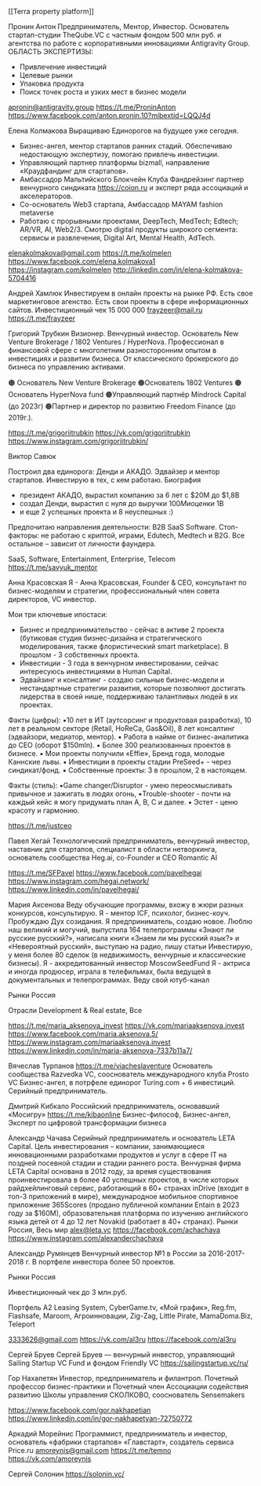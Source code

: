 [[Terra property platform]]

Пронин Антон
Предприниматель, Ментор, Инвестор. Основатель стартап-студии TheQube.VC с частным фондом 500 млн руб. и агентства по работе с корпоративными инновациями Antigravity Group.
ОБЛАСТЬ ЭКСПЕРТИЗЫ:
- Привлечение инвестиций
- Целевые рынки
- Упаковка продукта
- Поиск точек роста и узких мест в бизнес модели

apronin@antigravity.group
https://t.me/ProninAnton
https://www.facebook.com/anton.pronin.10?mibextid=LQQJ4d


Елена Колмакова
Выращиваю Единорогов на будущее уже сегодня.
- Бизнес-ангел, ментор стартапов ранних стадий.
Обеспечиваю недостающую экспертизу, помогаю привлечь инвестиции.
- Управляющий партнер платформы bizmall, направление
«Краудфандинг для стартапов».
- Амбассадор Мальтийского Блокчейн Клуба
Фандрейзинг партнер венчурного синдиката https://coion.ru и эксперт ряда ассоциаций и акселераторов.
- Со-основатель Web3 стартапа, Амбассадор MAYAM fashion metaverse
- Работаю с прорывными проектами, DeepTech, MedTech; Edtech; AR/VR, AI, Web2/3. Смотрю digital продукты широкого сегмента: сервисы и развлечения, Digital Art, Mental Health, AdTech.


elenakolmakova@gmail.com
https://t.me/kolmelen
https://www.facebook.com/elena.kolmakova1
https://instagram.com/kolmelen
http://linkedin.com/in/elena-kolmakova-5704416


Андрей Хамлюк
Инвестируем в онлайн проекты на рынке РФ. Есть свое маркетинговое агенство. Есть свои проекты в сфере информационных сайтов.
Инвестиционный чек 15 000 000
frayzeer@mail.ru
https://t.me/frayzeer


Григорий Трубкин
Визионер. Венчурный инвестор. Основатель New Venture Brokerage / 1802 Ventures / HyperNova.
Профессионал в финансовой сфере с многолетним разносторонним опытом в инвестициях и развитии бизнеса. От классического брокерского до бизнеса по управлению активами.

🟠 Основатель New Venture Brokerage
🟠Основатель 1802 Ventures
🟠Основатель HyperNova fund
🟠Управляющий партнёр Mindrock Capital (до 2023г)
🟠Партнер и директор по развитию Freedom Finance (до 2019г.).

https://t.me/grigoriitrubkin
https://vk.com/grigoriitrubkin
https://www.instagram.com/grigoriitrubkin/



Виктор Савюк

Построил два единорога: Денди и АКАДО.
Эдвайзер и ментор стартапов. Инвестирую в тех, с кем работаю.
Биография
- президент АКАДО, вырастил компанию за 6 лет с $20M до $1,8B
- создал Денди, вырастил с нуля до выручки $100M и оценки ~$1B
- и еще 2 успешных проекта и 8 неуспешных :)

Предпочитаю направления деятельности: B2B SaaS Software.
Стоп-факторы: не работаю с криптой, играми, Edutech, Medtech и B2G.
Все остальное – зависит от личности фаундера.

SaaS, Software, Entertainment, Enterprise, Telecom
https://t.me/savyuk_mentor




Анна Красовская
Я - Анна Красовская, Founder & CEO, консультант по бизнес-моделям и стратегии, профессиональный член совета директоров, VC инвестор.

Мои три ключевые ипостаси:

- Бизнес и предпринимательство - сейчас в активе 2 проекта (бутиковая студия бизнес-дизайна и стратегического моделирования, также флористический smart marketplace). В прошлом - 3 собственных проекта.
- Инвестиции - 3 года в венчурном инвестировании, сейчас интересуюсь инвестициями в Human Capital.
- Эдвайзинг и консалтинг - создаю сильные бизнес-модели и нестандартные стратегии развития, которые позволяют достигать лидерства в своей нише, поддерживаю талантливых людей в их проектах.

Факты (цифры):
▪️10 лет в ИТ (аутсорсинг и продуктовая разработка), 10 лет в реальном секторе (Retail, HоReCa, Gas&Oil), 8 лет консалтинг (эдвайзори, медиатор, ментор).
▪️ Работа в найме от бизнес-аналитика до СЕО (оборот $150mln).
▪️ Более 300 реализованных проектов в бизнесе.
▪️ Мои проекты получили «Effie», Бренд года, молодые Каннские львы.
▪️ Инвестиции в проекты стадии PreSeed+ - через синдикат/фонд.
▪️ Собственные проекты: 3 в прошлом, 2 в настоящем.

Факты (стиль):
▪️Game changer/Disruptor - умею переосмысливать привычное и зажигать в людях огонь,
▪️Trouble-shooter - почти на каждый кейс я могу придумать план А, В, С и далее.
▪️ Эстет - ценю красоту и гармонию.

https://t.me/justceo



Павел Хегай
Технологический предприниматель, венчурный инвестор, наставник для стартапов, специалист в области нетворкинга, основатель сообщества Heg.ai, co-Founder и СЕО Romantic AI

https://t.me/SFPavel
https://www.facebook.com/pavelhegai
https://www.instagram.com/hegai.network/
https://www.linkedin.com/in/pavelhegai/


Мария Аксенова
Веду обучающие программы, вхожу в жюри разных конкурсов, консультирую. Я - ментор ICF, психолог, бизнес-коуч. Пробуждаю Дух созидания.
Я предприниматель, создаю новое.
Люблю наш великий и могучий, выпустила 164 телепрограммы «Знают ли русские русский?», написала книги «Знаем ли мы русский язык?» и «Невероятный русский», выступаю на радио, пишу статьи
Инвестирую, у меня более 80 сделок (в недвижимость, венчурные и классические бизнесы). Я - аккредитованный инвестор MoscowSeedFund
Я - актриса и иногда продюсер, играла в телефильмах, была ведущей в документальных и телепрограммах. Веду свой ютуб-канал

Рынки
Россия

Отрасли
Development & Real estate, Все

https://t.me/maria_aksenova_invest
https://vk.com/mariaaksenova.invest
https://www.facebook.com/maria.aksenova.5/
https://www.instagram.com/mariaaksenova.invest
https://www.linkedin.com/in/maria-aksenova-7337b11a7/




Вячеслав Турпанов
https://t.me/viacheslaventure
Основатель сообщества Razvedka VC, сооснователь международного клуба Prosto VC Бизнес-ангел, в потрфеле единорог Turing.com + 6 инвестиций. Серийный предприниматель.

Дмитрий Кибкало
Российский предприниматель, основавший «Мосигру»
https://t.me/kibaonline
Бизнес-философ, Бизнес-ангел, Эксперт по цифровой трансформации бизнеса



Александр Чачава
Серийный предприниматель и основатель LETA Capital. Цель инвестирования – компании, занимающиеся инновационными разработками продуктов и услуг в сфере IT на поздней посевной стадии и стадии раннего роста. Венчурная фирма LETA Capital основана в 2012 году, за время существования проинвестировала в более 40 успешных проектов, в числе которых райдхейлинговый сервис, работающий в 60+ странах inDrive (входит в топ-3 приложений в мире), международное мобильное спортивное приложение 365Scores (продано публичной компании Entain в 2023 году за $160M), образовательная платформа по изучению английского языка детей от 4 до 12 лет Novakid (работает в 40+ странах).
Рынки
Россия, Весь мир
alex@leta.vc
https://facebook.com/achachava
https://www.instagram.com/alexanderchachava





Александр Румянцев
Венчурный инвестор №1 в России за 2016-2017-2018 г.
В портфеле инвестора более 50 проектов.

Рынки
Россия

Инвестиционный чек
до 3 млн.руб.

Портфель
A2 Leasing System, CyberGame.tv, «Мой график», Reg.fm, Flashsafe, Maroom, Агроинновации, Zig-Zag, Little Pirate, MamaDoma.Biz, Teleport

3333626@gmail.com
https://vk.com/al3ru
https://facebook.com/al3ru



Сергей Бруев
Сергей Бруев — венчурный инвестор, управляющий Sailing Startup VC Fund и фондом Friendly VC
https://sailingstartup.vc/ru/


Гор Нахапетян
Инвестор, предприниматель и филантроп. Почетный профессор бизнес-практики и Почетный член Ассоциации содействия развитию Школы управления СКОЛКОВО, сооснователь Sensemakers

https://www.facebook.com/gor.nakhapetian
https://www.linkedin.com/in/gor-nakhapetyan-72750772



Аркадий Морейнис
Программист, предприниматель и инвестор, основатель «фабрики стартапов» «Главстарт», создатель сервиса Price.ru
amoreynis@gmail.com
https://t.me/temno
https://vk.com/amoreynis


Сергей Солонин
https://solonin.vc/